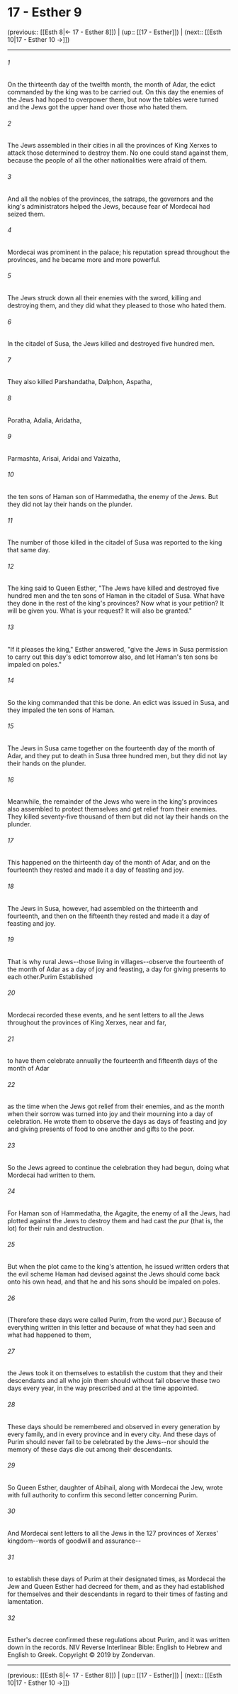 # 17 - Esther 9

(previous:: [[Esth 8|← 17 - Esther 8]]) | (up:: [[17 - Esther]]) | (next:: [[Esth 10|17 - Esther 10 →]])

***


###### 1 
On the thirteenth day of the twelfth month, the month of Adar, the edict commanded by the king was to be carried out. On this day the enemies of the Jews had hoped to overpower them, but now the tables were turned and the Jews got the upper hand over those who hated them. 

###### 2 
The Jews assembled in their cities in all the provinces of King Xerxes to attack those determined to destroy them. No one could stand against them, because the people of all the other nationalities were afraid of them. 

###### 3 
And all the nobles of the provinces, the satraps, the governors and the king's administrators helped the Jews, because fear of Mordecai had seized them. 

###### 4 
Mordecai was prominent in the palace; his reputation spread throughout the provinces, and he became more and more powerful. 

###### 5 
The Jews struck down all their enemies with the sword, killing and destroying them, and they did what they pleased to those who hated them. 

###### 6 
In the citadel of Susa, the Jews killed and destroyed five hundred men. 

###### 7 
They also killed Parshandatha, Dalphon, Aspatha, 

###### 8 
Poratha, Adalia, Aridatha, 

###### 9 
Parmashta, Arisai, Aridai and Vaizatha, 

###### 10 
the ten sons of Haman son of Hammedatha, the enemy of the Jews. But they did not lay their hands on the plunder. 

###### 11 
The number of those killed in the citadel of Susa was reported to the king that same day. 

###### 12 
The king said to Queen Esther, "The Jews have killed and destroyed five hundred men and the ten sons of Haman in the citadel of Susa. What have they done in the rest of the king's provinces? Now what is your petition? It will be given you. What is your request? It will also be granted." 

###### 13 
"If it pleases the king," Esther answered, "give the Jews in Susa permission to carry out this day's edict tomorrow also, and let Haman's ten sons be impaled on poles." 

###### 14 
So the king commanded that this be done. An edict was issued in Susa, and they impaled the ten sons of Haman. 

###### 15 
The Jews in Susa came together on the fourteenth day of the month of Adar, and they put to death in Susa three hundred men, but they did not lay their hands on the plunder. 

###### 16 
Meanwhile, the remainder of the Jews who were in the king's provinces also assembled to protect themselves and get relief from their enemies. They killed seventy-five thousand of them but did not lay their hands on the plunder. 

###### 17 
This happened on the thirteenth day of the month of Adar, and on the fourteenth they rested and made it a day of feasting and joy. 

###### 18 
The Jews in Susa, however, had assembled on the thirteenth and fourteenth, and then on the fifteenth they rested and made it a day of feasting and joy. 

###### 19 
That is why rural Jews--those living in villages--observe the fourteenth of the month of Adar as a day of joy and feasting, a day for giving presents to each other.Purim Established 

###### 20 
Mordecai recorded these events, and he sent letters to all the Jews throughout the provinces of King Xerxes, near and far, 

###### 21 
to have them celebrate annually the fourteenth and fifteenth days of the month of Adar 

###### 22 
as the time when the Jews got relief from their enemies, and as the month when their sorrow was turned into joy and their mourning into a day of celebration. He wrote them to observe the days as days of feasting and joy and giving presents of food to one another and gifts to the poor. 

###### 23 
So the Jews agreed to continue the celebration they had begun, doing what Mordecai had written to them. 

###### 24 
For Haman son of Hammedatha, the Agagite, the enemy of all the Jews, had plotted against the Jews to destroy them and had cast the _pur_ (that is, the lot) for their ruin and destruction. 

###### 25 
But when the plot came to the king's attention, he issued written orders that the evil scheme Haman had devised against the Jews should come back onto his own head, and that he and his sons should be impaled on poles. 

###### 26 
(Therefore these days were called Purim, from the word _pur_.) Because of everything written in this letter and because of what they had seen and what had happened to them, 

###### 27 
the Jews took it on themselves to establish the custom that they and their descendants and all who join them should without fail observe these two days every year, in the way prescribed and at the time appointed. 

###### 28 
These days should be remembered and observed in every generation by every family, and in every province and in every city. And these days of Purim should never fail to be celebrated by the Jews--nor should the memory of these days die out among their descendants. 

###### 29 
So Queen Esther, daughter of Abihail, along with Mordecai the Jew, wrote with full authority to confirm this second letter concerning Purim. 

###### 30 
And Mordecai sent letters to all the Jews in the 127 provinces of Xerxes' kingdom--words of goodwill and assurance-- 

###### 31 
to establish these days of Purim at their designated times, as Mordecai the Jew and Queen Esther had decreed for them, and as they had established for themselves and their descendants in regard to their times of fasting and lamentation. 

###### 32 
Esther's decree confirmed these regulations about Purim, and it was written down in the records. NIV Reverse Interlinear Bible: English to Hebrew and English to Greek. Copyright © 2019 by Zondervan.

***

(previous:: [[Esth 8|← 17 - Esther 8]]) | (up:: [[17 - Esther]]) | (next:: [[Esth 10|17 - Esther 10 →]])
